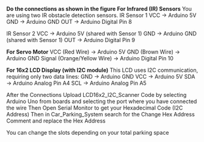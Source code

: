 **Do the connections as shown in the figure**
 **For Infrared (IR) Sensors**
You are using two IR obstacle detection sensors.
IR Sensor 1
VCC → Arduino 5V
GND → Arduino GND
OUT → Arduino Digital Pin 8

IR Sensor 2
VCC → Arduino 5V (shared with Sensor 1)
GND → Arduino GND (shared with Sensor 1)
OUT → Arduino Digital Pin 9

**For Servo Motor**
VCC (Red Wire) → Arduino 5V
GND (Brown Wire) → Arduino GND
Signal (Orange/Yellow Wire) → Arduino Digital Pin 10

**For 16x2 LCD Display (with I2C module)**
This LCD uses I2C communication, requiring only two data lines:
GND → Arduino GND
VCC → Arduino 5V
SDA → Arduino Analog Pin A4
SCL → Arduino Analog Pin A5

After the Connections
Upload LCD16x2_I2C_Scanner Code by selecting Arduino Uno from boards and selecting the port where you have connected the wire
Then Open Serial Monitor to get your Hexadecimal Code (I2C Address)
Then in Car_Parking_System search for the Change Hex Address Comment and replace the Hex Address

You can change the slots depending on your total parking space
